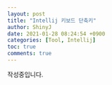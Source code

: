 ```yaml
---
layout: post
title: "Intellij 키보드 단축키"
author: ShinyJ
date: 2021-01-28 08:24:54 +0900
categories: [Tool, Intellij]
toc: true
comments: true
---
```


작성중입니다.

<!-- Intellij IDEA에는 편집, 탐색, 리팩토링, 디버깅 및 기타 작업과 관련된 대부분의 명령에 대한 키보드 단축키가 있습니다.
이러한 핫키를 암기하면 키보드에 손을 대고 생산성을 높일 수 있습니다.

## 사용하며 정리하는 단축키

### 더블 Shift
어디서나 검색
Intellij IDEA 또는 프로젝트와 관련된 모든 항목을 찾아서 열고 실행하거나 바로 이동할 수 있습니다. -->